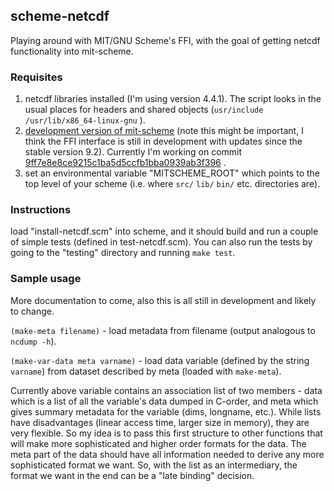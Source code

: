 ## scheme-netcdf ##

Playing around with MIT/GNU Scheme's FFI, with the goal of getting netcdf functionality into mit-scheme.

### Requisites ###

1. netcdf libraries installed (I'm using version 4.4.1). The script looks in the usual places for headers and shared objects (`usr/include` `/usr/lib/x86_64-linux-gnu` ).
2. [development version of mit-scheme](http://git.savannah.gnu.org/cgit/mit-scheme.git/) (note this might be important, I think the FFI interface is still in development with updates since the stable version 9.2). Currently I'm working on commit [9ff7e8e8ce9215c1ba5d5ccfb1bba0939ab3f396](http://git.savannah.gnu.org/cgit/mit-scheme.git/commit/?id=9ff7e8e8ce9215c1ba5d5ccfb1bba0939ab3f396) .
3. set an environmental variable "MITSCHEME_ROOT" which points to the top level of your scheme (i.e. where `src/` `lib/` `bin/` etc. directories are).

### Instructions ###

load  "install-netcdf.scm" into scheme, and it should build and run a couple of simple tests (defined in test-netcdf.scm). You can also run the tests by going to the "testing" directory and running `make test`.

### Sample usage ###

More documentation to come, also this is all still in development and likely to change.

`(make-meta filename)` - load metadata from filename (output analogous to `ncdump -h`).

`(make-var-data meta varname)` - load data variable (defined by the string `varname`) from dataset described by meta (loaded with `make-meta`).

Currently above variable contains an association list of two members - data which is a list of all the variable's data dumped in C-order, and meta which gives summary metadata for the variable (dims, longname, etc.). While lists have disadvantages (linear access time, larger size in memory), they are very flexible. So my idea is to pass this first structure to other functions that will make more sophisticated and higher order formats for the data. The meta part of the data should have all information needed to derive any more sophisticated format we want. So, with the list as an intermediary, the format we want in the end can be a "late binding" decision. 




